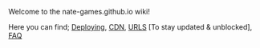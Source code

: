 Welcome to the nate-games.github.io wiki!

Here you can find; [Deploying](https://github.com/nate-games/nate-games.github.io/wiki/Deploying), [CDN](https://github.com/nate-games/nate-games.github.io/wiki/CDN-%5BContent-Delivery-Network%5D), [URLS](https://github.com/nate-games/nate-games.github.io/wiki/URLS) [To stay updated & unblocked], [FAQ](https://github.com/nate-games/nate-games.github.io/wiki/FAQ)